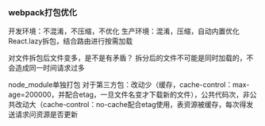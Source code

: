 ### webpack打包优化
开发环境：不混淆，不压缩，不优化
生产环境：混淆，压缩，自动内置优化
React.lazy拆包，结合路由进行按需加载

对文件拆包后文件变多，是不是有矛盾？
拆分后的文件不可能是同时加载的，不会造成同一时间请求过多

node_module单独打包
对于第三方包：改动少（缓存，cache-control：max-age=200000，并配合etag，一旦文件名变才下载新的文件），公共代码次，非公共改动大（cache-control：no-cache配合etag使用，表资源被缓存，每次得发送请求问资源是否更新























